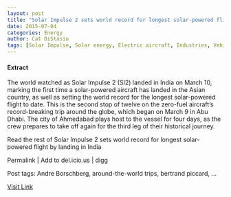 ```yaml
---
layout: post
title: "Solar Impulse 2 sets world record for longest solar-powered flight by landing in India"
date: 2015-07-04
categories: Energy
author: Cat DiStasio
tags: [Solar Impulse, Solar energy, Electric aircraft, Industries, Vehicles, Energy, Technology, Artificial objects, Aircraft, Aerospace engineering, Aeronautics, Aviation]
---
```





#### Extract
>
The world watched as Solar Impulse 2 (SI2) landed in India on March 10, marking the first time a solar-powered aircraft has landed in the Asian country, as well as setting the world record for the longest solar-powered flight to date. This is the second stop of twelve on the zero-fuel aircraft&#8217;s record-breaking trip around the globe, which began on March 9 in Abu Dhabi. The city of Ahmedabad plays host to the vessel for four days, as the crew prepares to take off again for the third leg of their historical journey.





Read the rest of Solar Impulse 2 sets world record for longest solar-powered flight by landing in India


Permalink |
Add to
del.icio.us | 
digg

Post tags: Andre Borschberg, around-the-world trips, bertrand piccard, ...



[Visit Link](http://inhabitat.com/solar-impulse-2-sets-world-record-for-longest-solar-powered-flight-by-landing-in-india/)


